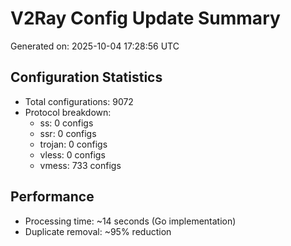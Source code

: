 # V2Ray Config Update Summary
Generated on: 2025-10-04 17:28:56 UTC

## Configuration Statistics
- Total configurations: 9072
- Protocol breakdown:
  - ss: 0 configs
  - ssr: 0 configs
  - trojan: 0 configs
  - vless: 0 configs
  - vmess: 733 configs

## Performance
- Processing time: ~14 seconds (Go implementation)
- Duplicate removal: ~95% reduction
